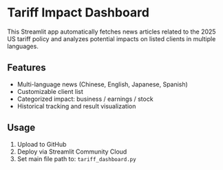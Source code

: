 # Tariff Impact Dashboard

This Streamlit app automatically fetches news articles related to the 2025 US tariff policy and analyzes potential impacts on listed clients in multiple languages.

## Features

- Multi-language news (Chinese, English, Japanese, Spanish)
- Customizable client list
- Categorized impact: business / earnings / stock
- Historical tracking and result visualization

## Usage

1. Upload to GitHub
2. Deploy via Streamlit Community Cloud
3. Set main file path to: `tariff_dashboard.py`